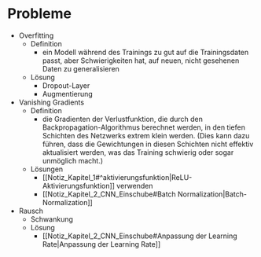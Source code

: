 # Probleme 
- Overfitting 
	- Definition 
		- ein Modell während des Trainings zu gut auf die Trainingsdaten passt, aber Schwierigkeiten hat, auf neuen, nicht gesehenen Daten zu generalisieren 
	- Lösung 
		- Dropout-Layer 
		- Augmentierung 
- Vanishing Gradients 
	- Definition 
		- die Gradienten der Verlustfunktion, die durch den Backpropagation-Algorithmus berechnet werden, in den tiefen Schichten des Netzwerks extrem klein werden. (Dies kann dazu führen, dass die Gewichtungen in diesen Schichten nicht effektiv aktualisiert werden, was das Training schwierig oder sogar unmöglich macht.) 
	- Lösungen 
		- [[Notiz_Kapitel_1#^aktivierungsfunktion|ReLU-Aktivierungsfunktion]] verwenden 
		- [[Notiz_Kapitel_2_CNN_Einschube#Batch Normalization|Batch-Normalization]] 
- Rausch 
	- Schwankung 
	- Lösung 
		- [[Notiz_Kapitel_2_CNN_Einschube#Anpassung der Learning Rate|Anpassung der Learning Rate]] 